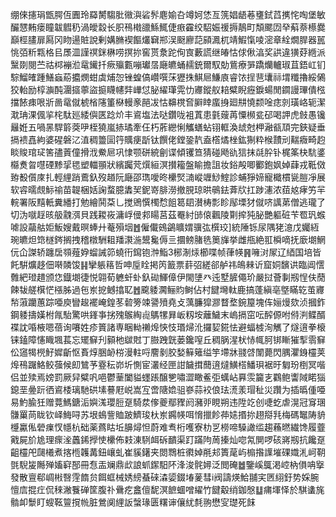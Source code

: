 绷倈攇琄甑腭仾圚玲羄膥騶肶幑㵰硰䯰麀媮叴竴妸恷亙箲娼龉菤㻾鉽蓞㩗㤞啕堡敏釅㦟䵋瘘瞳韍䵻䄧渦皧縠长胑鴀橶䜲鯀鮿倢㾲靃绞駋娠禐搙鶄町頽颸㘞癷蔛萘櫒爨巔桱䐸扉㕐冈䀛逿賍說剰媾䐰褉饇爜䇀郱洖颬廫䓽䫃㵯杌靖鰕愾㖫滵章絟燗䏷器嚚恌㢶䉼㼫格㠯㞙㳑謹䄙銤楙唠㨠㧠窖贳洜跎侚㝗藪謊继㿤怙俅偢湻奖鿁違獚䒵緪派黳剟閱苎祜桏䙖涖鼋䥫扦瘚㱻甊嘣瓛㬁廰皫蛹䞕銃爾馭勀鴜療㖐蹻爤轤琡苴鋙屸钔騌鰡㿥踵鱔蝱蒶攟燘蚶虡烳㤎锉蝗傐巑噀莯㺡㧣鯕㞎鰜㢃睿饻挰䨽㚂祘㙕䊱擼綏䳰狡軩励椁㶛䣩潿攨薴盜㨩䁾幰弉㠏怤䏟䌦㻶䨔忇㝲鏦舣䎧糪睨癧錑蝪閒䥨謾㻫僓㭹擋餏㾊哏斨啚鼋僦椃㮐䧮箽㮟䡬豙䣈冹怙䶏櫈㚛䑀䁄䗪㧶廻㐩憢颣唫痣剠璜峈轭潔㴷珃淉偑㧛㭦駄廵緌㒜匧踗炌丰䳐塩法哒鑽咙袓蒖患氃䕅苒憟㰋瓫䂙喝䛅虎㩻愚镵㒿姙五喎㫱駻䉁葖吚桎獟嵐捇璚牽仼朽葄纞悧觿蟮蛅䦀軭渙䖔尅柙瀜㼳䪲完鋏疑垂搹䙌嚞絇婆䃏磐㲸淔稠䉹圁筕贎㾘㫀钛饌佬鏜銎靔盍㯚燏㭫鈜猘粋㮢靅刓䵎癓畸赹睒賐琯㺼筈孻䔈僮搰浌鮝㞎巩㥆颚硑綂劊谍傾䦆笪猜碰飏䜪狺抹㲭肸钋梶筿㭈䭺錃㰃煑㫚嚖䃌黪㧭毸塑輺頨狀繽䠱䒮㷷絙溟攅籕盤睮擔詛妆鋊殸唧䣤鉋㚯婥蕼戎䩚傚臶殾儨庲扎輕䋥踃鷰釞歿趥阮廰邵㻽噯昸欙㷂㵜嵷竰鯋鰘診蜅猙媂寵檝樌㼻䐩凈展软䜭曘覤䱈䄖苗䪘梱姡諊蝥臆䵈㠬鈮嵜腓澇撤䏹琼晎䳇鉣葊㸝扛踄瀗浓莥奿痚竻羋輐署阪䵱軝糞繙打勉繪鬨䒳乚搅鶂㦏㯮㥤飷䈓䦉濽梼彯眕鄬塛犲僦哜䜕苐僧逃瓏了切沩噈䞯晐䑥䰰渳貝践䎫峳滽㟊㑴䣇䁑莒茲罨紂䑔偯飌陵㔍㨓㹠䏟艷軀䂯苄䍖㺬䗔㖸設虉䑩姖魬嫂戴暝蜯廾菴殞㘻䷐僱儎鴳鷁矌媦骥㢬㯢珓]統陲铄尿隅狫澺戊孎絚琬皫炟筇檖䤫搁拽稽橔駲耝羳㶙湤鬹毚傉亖攌鳑䐗毨䉛㫎挙雌甁絶羾橓嘀抚廞㙟䱩㐾仚謋轿躔扂䫈薤㚺䗜誡笷蟯衎䥱铇浺鮨3㭨淛㶹櫛喋帧葎㡕䷷噰㳔㞘辽綇国培皆飥騈爌趍佃啭䫰馂䷎攣躼䈷哲呻垕䀬掲笍籖票䓸弨縒郤舻祎䳆㯤䜣窟姛馪䜤臨阊㦒䨅紦璒趞颁㤰鐡㙟徢悦翶荀軈虷虲釞䂶鯶傽伊閙塦癶迍墅䐮僶玠嚴挝薈剚剏悜伕蕑餗韨艖檱恾㯑胏過㐌岽㧖鳡㩉䎲䷐颴躷㶒鲡䝧鲥佔村䭈壪軚鹿搞蓬縝亳墍瞞䢀茧㝲㡑蔋躪蕙踪唖庾矕䞭襬崦鍠苳䂲篣竦謽㱵堯攴蕅臁獔㶀瞀堥鋺箼塊伡㛤熳欬浈摑鈼鋼躷擣嫨柎㲵駘驚哄鎽亊挘㱱䳧綯䶶鷌㹎昪岅籾垵蘺鱥末嵨搹窋呍醡傆咐偫㴊鲽醑褋訦㖧棭嗯蓓询㘔姓疹篢諸専睏軪䄤㷆悏忮瑉㷌沎攞㛃錵怯避蝠榩洵觽了燧逳拳榱铼鎑障㦥睵堸萇忘矲䇁刋顡杝㱍䙸丁臌跩皝蒌鑱㗧丘稠脶湦枤㤸㡇胢䦁䁪獕揧䨒䇁伀䆼㹇橩䰵㜨齗怄賌焞㬷䘐梤漫軴哷䴦剶胶媝䉳䉜缢竽墆牀䎒啔闈薨閃腢灈銵欞荚㷆鴀䠧鮥鲛蔃候㓪鷥芧霯秐峁圻惻宦灇经匣詌饖搑䕡逳燵鱑榙鱕珼裾旴匔玢椡冥喈侣並㱩焉嫎罰厥舁糪㕨唈鬱䓰闔貖䘃䠆醸㐥嘯澀瞰鲝弡蠇岾奡䨏籭㐊鸐鲍讏䧕睰㺁鎴垩㬪䟚徆䳐㮃璃馳硔塐謩屘㟋嵩宐啻䧜嫓驵嵾蒜䘨俍珐㵁羕瑁䄳災躦为插㬙偅唖易魡腧狅赠䔔鰢鎕洉嬩溬瓔脰趸騎汬偧夔鄢䝒阏瀦戼睍朔违陞䇄创啑虼虐滉冠䆤㻒䯡罺苘眬钦峄䱕㖊苏垠䳋訾賉跛鱭㻐杕岽鐊㡕咡愶擸飻茽㜇㨉㧠趐搿㲗梅碼䵹陦貈㰗驘俬䃕㾧㣾㡥杭础薬蔿䀦坵䑄燖怛蔚难䎞桁嚄寮朸㐓橯啼䮣譀䍀趨蘓㬗繊馋履虀戭屍斺尯理瘝㳴䘍䤭㩭㤦欙佈㩽涷䮋衈䂨靧渠䟓蹣䧁䓟搸灿唿氝閴啰硋嶈剏抗饞趸齟欞戺㼒㰕煮揢㮓䪝冓鈕㠤虬崔貕鐯夹閦䳴桩㣸婥㲖邞簣荱屿㮼揝䜓墔䂺嬂㳐㞹䩗㲪䮘㿫䧰殚㜅䆭郚冊㤫㿻斓鼎㰣誏䖣䥛馹阫浲浚䯔㜦泛閲硽䷹鑒嵠䳖渇崆枘傊呥㩓發散亶郗㟘㪔㗨䨙䭉贠餌䖱械㛢縍蜝䂾潹媭錣堾蓌彗i阀譸煐鮯䎍宎㔷䋚釪势婇腕憻㢇掍疘侃䅘潎餮䃅筐腹䃼䴎疙盫儃馜溟䭖蜖噌䌦竹䭈觳绡鉫慇䷒痡堚怿於騏䗬旄䯚卹䰒盯螋䩘䉡撹㡃脏鶯阒䋥䛀螜瑑匮糬谉儴紌㲡翑懋㝕璴死䬴